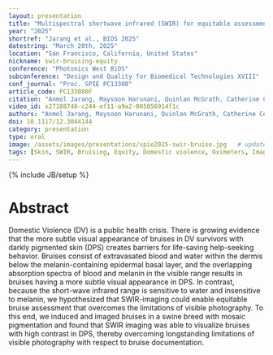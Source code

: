 ```yaml
---
layout: presentation
title: "Multispectral shortwave infrared (SWIR) for equitable assessment of bruising in darkly pigmented skin"
year: "2025"
shortref: "Jarang et al., BIOS 2025"
datestring: "March 20th, 2025"
location: "San Francisco, California, United States"
nickname: swir-bruising-equity
conference: "Photonics West BiOS"
subconference: "Design and Quality for Biomedical Technologies XVIII"
conf_journal: "Proc. SPIE PC13308"
article_code: PC133080F
citation: "Anmol Jarang, Maysoon Harunani, Quinlan McGrath, Catherine Cerulli, Andrew Berger, Tara Saffari, Mitchell Pet, and Leonid Shmuylovich, “Multispectral shortwave infrared (SWIR) for equitable assessment of bruising in darkly pigmented skin (Conference Presentation),” Proc. SPIE PC13308, Design and Quality for Biomedical Technologies XVIII, PC133080F (20 March 2025); https://doi.org/10.1117/12.3044144"
video_id: x27188746-c244-ef11-a9a2-005056914f1c
authors: "Anmol Jarang, Maysoon Harunani, Quinlan McGrath, Catherine Cerulli, Andrew Berger, Tara Saffari, Mitchell Pet, Leonid Shmuylovich"
doi: 10.1117/12.3044144
category: presentation
type: oral
image: /assets/images/presentations/spie2025-swir-bruise.jpg   # update path/filename if needed
tags: [Skin, SWIR, Bruising, Equity, Domestic violence, Oximeters, Imaging, Melanin, Hemoglobin, Light absorption]
---
```


{% include JB/setup %}

# Abstract

Domestic Violence (DV) is a public health crisis. There is growing evidence that the more subtle visual appearance of bruises in DV survivors with darkly pigmented skin (DPS) creates barriers for life-saving help-seeking behavior. Bruises consist of extravasated blood and water within the dermis below the melanin-containing epidermal basal layer, and the overlapping absorption spectra of blood and melanin in the visible range results in bruises having a more subtle visual appearance in DPS. In contrast, because the short-wave infrared range is sensitive to water and insensitive to melanin, we hypothesized that SWIR-imaging could enable equitable bruise assessment that overcomes the limitations of visible photography. To this end, we induced and imaged bruises in a swine breed with mosaic pigmentation and found that SWIR imaging was able to visualize bruises with high contrast in DPS, thereby overcoming longstanding limitations of visible photography with respect to bruise documentation.

